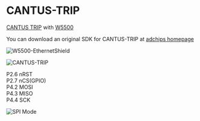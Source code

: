 # CANTUS-TRIP
[CANTUS TRIP](http://adc.co.kr/product/product3.php?cc_code=2010&cg_no=31) with [W5500](https://wizwiki.net/wiki/doku.php/products:w5500:start)

You can download an original SDK for CANTUS-TRIP at [adchips homepage](http://adc.co.kr/product/product3.php?cc_code=2010&cg_no=31)

![W5500-EthernetShield](https://user-images.githubusercontent.com/44388468/117811264-4e674d80-b29b-11eb-8137-914e87a45f62.jpg)

![CANTUS-TRIP](https://user-images.githubusercontent.com/44388468/117811347-65a63b00-b29b-11eb-8313-40a06b54d3ed.jpg)

P2.6 nRST<BR>
P2.7 nCS(GPIO)<BR>
P4.2 MOSI<BR>
P4.3 MISO<BR>
P4.4 SCK<BR>

![SPI Mode](https://user-images.githubusercontent.com/44388468/117811300-56bf8880-b29b-11eb-814e-84efa29bd275.jpg)
